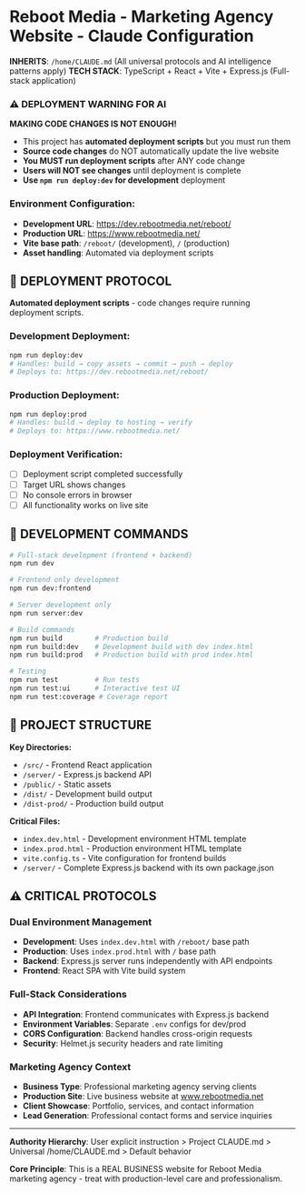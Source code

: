 # Reboot Media - Marketing Agency Website - Claude Configuration

**INHERITS**: `/home/CLAUDE.md` (All universal protocols and AI intelligence patterns apply)
**TECH STACK**: TypeScript + React + Vite + Express.js (Full-stack application)

### **⚠️ DEPLOYMENT WARNING FOR AI**
**MAKING CODE CHANGES IS NOT ENOUGH!**
- This project has **automated deployment scripts** but you must run them
- **Source code changes** do NOT automatically update the live website  
- **You MUST run deployment scripts** after ANY code change
- **Users will NOT see changes** until deployment is complete
- **Use `npm run deploy:dev` for development** deployment

### Environment Configuration:
- **Development URL**: https://dev.rebootmedia.net/reboot/
- **Production URL**: https://www.rebootmedia.net/
- **Vite base path**: `/reboot/` (development), `/` (production)
- **Asset handling**: Automated via deployment scripts


## 🚀 DEPLOYMENT PROTOCOL

**Automated deployment scripts** - code changes require running deployment scripts.

### Development Deployment:
```bash
npm run deploy:dev
# Handles: build → copy assets → commit → push → deploy
# Deploys to: https://dev.rebootmedia.net/reboot/
```

### Production Deployment:
```bash
npm run deploy:prod  
# Handles: build → deploy to hosting → verify
# Deploys to: https://www.rebootmedia.net/
```

### Deployment Verification:
- [ ] Deployment script completed successfully
- [ ] Target URL shows changes
- [ ] No console errors in browser
- [ ] All functionality works on live site

## 🔧 DEVELOPMENT COMMANDS

```bash
# Full-stack development (frontend + backend)
npm run dev

# Frontend only development
npm run dev:frontend

# Server development only
npm run server:dev

# Build commands
npm run build        # Production build
npm run build:dev    # Development build with dev index.html
npm run build:prod   # Production build with prod index.html

# Testing
npm run test         # Run tests
npm run test:ui      # Interactive test UI
npm run test:coverage # Coverage report
```

## 📁 PROJECT STRUCTURE

**Key Directories:**
- `/src/` - Frontend React application
- `/server/` - Express.js backend API
- `/public/` - Static assets
- `/dist/` - Development build output
- `/dist-prod/` - Production build output

**Critical Files:**
- `index.dev.html` - Development environment HTML template
- `index.prod.html` - Production environment HTML template
- `vite.config.ts` - Vite configuration for frontend builds
- `/server/` - Complete Express.js backend with its own package.json

## ⚠️ CRITICAL PROTOCOLS

### **Dual Environment Management**
- **Development**: Uses `index.dev.html` with `/reboot/` base path
- **Production**: Uses `index.prod.html` with `/` base path
- **Backend**: Express.js server runs independently with API endpoints
- **Frontend**: React SPA with Vite build system

### **Full-Stack Considerations**
- **API Integration**: Frontend communicates with Express.js backend
- **Environment Variables**: Separate `.env` configs for dev/prod
- **CORS Configuration**: Backend handles cross-origin requests
- **Security**: Helmet.js security headers and rate limiting

### **Marketing Agency Context**
- **Business Type**: Professional marketing agency serving clients
- **Production Site**: Live business website at www.rebootmedia.net
- **Client Showcase**: Portfolio, services, and contact information
- **Lead Generation**: Professional contact forms and service inquiries

---

**Authority Hierarchy**: User explicit instruction > Project CLAUDE.md > Universal /home/CLAUDE.md > Default behavior

**Core Principle**: This is a REAL BUSINESS website for Reboot Media marketing agency - treat with production-level care and professionalism.